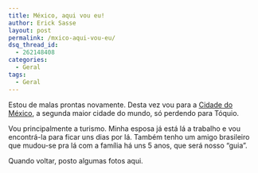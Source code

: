 ```yaml
---
title: México, aqui vou eu!
author: Erick Sasse
layout: post
permalink: /mxico-aqui-vou-eu/
dsq_thread_id:
  - 262148408
categories:
  - Geral
tags:
  - Geral
---
```

Estou de malas prontas novamente. Desta vez vou para a [Cidade do M&eacute;xico][1], a segunda maior cidade do mundo, s&oacute; perdendo para T&oacute;quio.

Vou principalmente a turismo. Minha esposa j&aacute; est&aacute; l&aacute; a trabalho e vou encontr&aacute;-la para ficar uns dias por l&aacute;. Tamb&eacute;m tenho um amigo brasileiro que mudou-se pra l&aacute; com a fam&iacute;lia h&aacute; uns 5 anos, que ser&aacute; nosso &#8220;guia&#8221;. 

Quando voltar, posto algumas fotos aqui.

 [1]: http://pt.wikipedia.org/wiki/Cidade_do_M%C3%A9xico